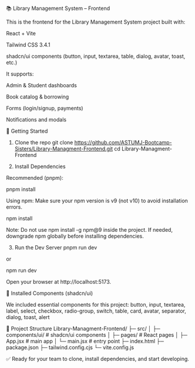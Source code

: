 📚 Library Management System – Frontend

This is the frontend for the Library Management System project built with:

React + Vite

Tailwind CSS 3.4.1

shadcn/ui components (button, input, textarea, table, dialog, avatar, toast, etc.)

It supports:

Admin & Student dashboards

Book catalog & borrowing

Forms (login/signup, payments)

Notifications and modals

🔹 Getting Started
1. Clone the repo
git clone https://github.com/ASTUMJ-Bootcamp-Sisters/Library-Managment-Frontend.git
cd Library-Managment-Frontend

2. Install Dependencies

Recommended (pnpm):

pnpm install


Using npm:
Make sure your npm version is v9 (not v10) to avoid installation errors.

npm install


Note: Do not use npm install -g npm@9 inside the project. If needed, downgrade npm globally before installing dependencies.

3. Run the Dev Server
pnpm run dev


or

npm run dev


Open your browser at http://localhost:5173.

🔹 Installed Components (shadcn/ui)

We included essential components for this project:
button, input, textarea, label, select, checkbox, radio-group, switch,
table, card, avatar, separator,
dialog, toast, alert

🔹 Project Structure
Library-Managment-Frontend/
├─ src/
│  ├─ components/ui/       # shadcn/ui components
│  ├─ pages/               # React pages
│  ├─ App.jsx              # main app
│  └─ main.jsx             # entry point
├─ index.html
├─ package.json
├─ tailwind.config.cjs
└─ vite.config.js


✅ Ready for your team to clone, install dependencies, and start developing.